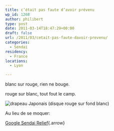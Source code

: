 ```yaml
---
title: c’était pas faute d’avoir prévenu
wp_id: 1268
author: philibert
type: post
date: 2011-03-14T18:47:29+00:00
draft: false
url: /2011/03/cetait-pas-faute-davoir-prevenu/
categories:
  - Sendai
residency:
  - France
locations:
  - Lyon

---
```

blanc sur rouge, rien ne bouge.
  
rouge sur blanc, tout fout le camp.
  
![drapeau Japonais (disque rouge sur fond blanc)][1]

Au lieu de se moquer:
  
[Google Sendai Relief][2]{.arrow}

 [1]: http://www.branchez-vous.com/techno/actualite/upload/2007/11/japanese_flag.gif
 [2]: http://www.google.com/crisisresponse/japanquake2011.html
